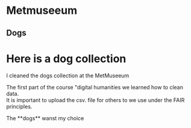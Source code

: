 # Metmuseeum
## Dogs 
# Here is a dog collection 
<p> I cleaned the dogs collection at the MetMuseeum </p> 
<p> The first part of the course "digital humanities we learned how to clean data. <br> It is important to upload the csv. file for others to we use under the FAIR principles. </p> 
The **dogs** wanst my choice 
